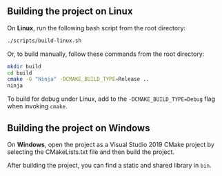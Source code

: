 ## Building the project on Linux
On **Linux**, run the following bash script from the root directory:
```bash
./scripts/build-linux.sh
```

Or, to build manually, follow these commands from the root directory:
```bash
mkdir build
cd build
cmake -G "Ninja" -DCMAKE_BUILD_TYPE=Release ..
ninja
```

To build for debug under Linux, add to the `-DCMAKE_BUILD_TYPE=Debug` flag when invoking `cmake`.

## Building the project on Windows
On **Windows**, open the project as a Visual Studio 2019 CMake project by selecting the CMakeLists.txt
file and then build the project.

After building the project, you can find a static and shared library in `bin`.
